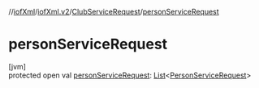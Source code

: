 //[iofXml](../../../index.md)/[iofXml.v2](../index.md)/[ClubServiceRequest](index.md)/[personServiceRequest](person-service-request.md)

# personServiceRequest

[jvm]\
protected open val [personServiceRequest](person-service-request.md): [List](https://docs.oracle.com/javase/8/docs/api/java/util/List.html)<[PersonServiceRequest](../-person-service-request/index.md)>
